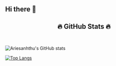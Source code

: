 ## Hi there 👋

<!--
**ariesanhthu/ariesanhthu** is a ✨ _special_ ✨ repository because its `README.md` (this file) appears on your GitHub profile.

Here are some ideas to get you started:

- 🔭 I’m currently working on ...
- 🌱 I’m currently learning ...
- 👯 I’m looking to collaborate on ...
- 🤔 I’m looking for help with ...
- 💬 Ask me about ...
- 📫 How to reach me: ...
- 😄 Pronouns: ...
- ⚡ Fun fact: ...
-->
<h2 align="center">🔥 GitHub Stats 🔥</h2>
<br>

![Ariesanhthu's GitHub stats](https://github-readme-stats.vercel.app/api?username=ariesanhthu&show_icons=true&theme=tokyonight)

[![Top Langs](https://github-readme-stats.vercel.app/api/top-langs/?username=ariesanhthu)](https://github.com/ariesanhthu/github-readme-stats)

